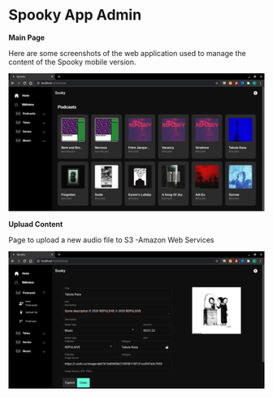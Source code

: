 # Spooky App Admin

<strong>Main Page</strong>

Here are some screenshots of the web application used to manage the content of the Spooky mobile version.

<img src="captures/SpookyMainPage.png" alt="Jetpack Compose Samples" width="720">

<strong>Upluad Content</strong>

Page to upload a new audio file to S3 -Amazon Web Services

<img src="captures/UpluadAudioPage.png" alt="Jetpack Compose Samples" width="720">
